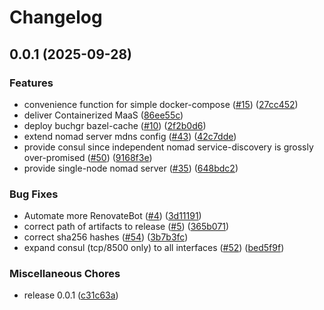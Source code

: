 # Changelog

## 0.0.1 (2025-09-28)


### Features

* convenience function for simple docker-compose ([#15](https://github.com/chickenandpork/synology-devinfra/issues/15)) ([27cc452](https://github.com/chickenandpork/synology-devinfra/commit/27cc4522abee329de5af1254e4fb70309ad0ceba))
* deliver Containerized MaaS ([86ee55c](https://github.com/chickenandpork/synology-devinfra/commit/86ee55cd8ac34e40b866c9349267c12134d6da80))
* deploy buchgr bazel-cache ([#10](https://github.com/chickenandpork/synology-devinfra/issues/10)) ([2f2b0d6](https://github.com/chickenandpork/synology-devinfra/commit/2f2b0d604ddf1fcdab972554629eea19cc0c815f))
* extend nomad server mdns config ([#43](https://github.com/chickenandpork/synology-devinfra/issues/43)) ([42c7dde](https://github.com/chickenandpork/synology-devinfra/commit/42c7ddead53c1daeffb6b4f07a97d45db7700261))
* provide consul since independent nomad service-discovery is grossly over-promised ([#50](https://github.com/chickenandpork/synology-devinfra/issues/50)) ([9168f3e](https://github.com/chickenandpork/synology-devinfra/commit/9168f3eb56c91fe9689f205fdbd3104a57d7ad87))
* provide single-node nomad server ([#35](https://github.com/chickenandpork/synology-devinfra/issues/35)) ([648bdc2](https://github.com/chickenandpork/synology-devinfra/commit/648bdc2cafe813e19f4526cd2f96e45c25d2b2fd))


### Bug Fixes

* Automate more RenovateBot ([#4](https://github.com/chickenandpork/synology-devinfra/issues/4)) ([3d11191](https://github.com/chickenandpork/synology-devinfra/commit/3d11191a9714ca973c4d316247bfd6b8c4bef0ba))
* correct path of artifacts to release ([#5](https://github.com/chickenandpork/synology-devinfra/issues/5)) ([365b071](https://github.com/chickenandpork/synology-devinfra/commit/365b07122f56cfe432d5e71c733fa316bbcb2fa5))
* correct sha256 hashes ([#54](https://github.com/chickenandpork/synology-devinfra/issues/54)) ([3b7b3fc](https://github.com/chickenandpork/synology-devinfra/commit/3b7b3fcb4a9cdda451fbaed3cb2c65aa8aff9642))
* expand consul (tcp/8500 only) to all interfaces ([#52](https://github.com/chickenandpork/synology-devinfra/issues/52)) ([bed5f9f](https://github.com/chickenandpork/synology-devinfra/commit/bed5f9f1133cfd28b7cafad6dc9d503777d208a1))


### Miscellaneous Chores

* release 0.0.1 ([c31c63a](https://github.com/chickenandpork/synology-devinfra/commit/c31c63af9d7308a94c4c8129493ca2cdcf4b2718))
